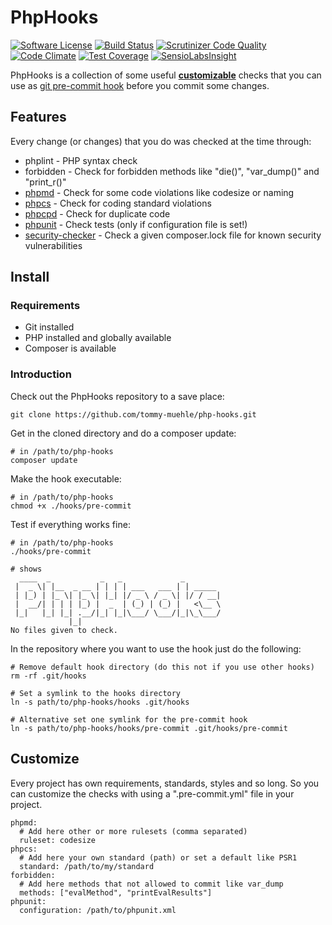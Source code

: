 PhpHooks
=========

[![Software License](https://img.shields.io/badge/license-MIT-brightgreen.svg?style=flat-square)](LICENSE.md)
[![Build Status](https://travis-ci.org/tommy-muehle/php-hooks.svg?branch=master)](https://travis-ci.org/tommy-muehle/php-hooks)
[![Scrutinizer Code Quality](https://scrutinizer-ci.com/g/tommy-muehle/php-hooks/badges/quality-score.png?b=master)](https://scrutinizer-ci.com/g/tommy-muehle/php-hooks/?branch=master)
[![Code Climate](https://codeclimate.com/github/tommy-muehle/php-hooks/badges/gpa.svg)](https://codeclimate.com/github/tommy-muehle/php-hooks)
[![Test Coverage](https://codeclimate.com/github/tommy-muehle/php-hooks/badges/coverage.svg)](https://codeclimate.com/github/tommy-muehle/php-hooks)
[![SensioLabsInsight](https://insight.sensiolabs.com/projects/af85b325-519d-4d75-a3ff-b5ba9d62677c/small.png)](https://insight.sensiolabs.com/projects/af85b325-519d-4d75-a3ff-b5ba9d62677c)

PhpHooks is a collection of some useful [__customizable__](#customize) checks that you can use 
as [git pre-commit hook](http://git-scm.com/book/en/v2/Customizing-Git-Git-Hooks) before you commit some changes.

## Features

Every change (or changes) that you do was checked at the time through: 

* phplint - PHP syntax check
* forbidden - Check for forbidden methods like "die()", "var_dump()" and "print_r()"
* [phpmd](http://phpmd.org/) - Check for some code violations like codesize or naming
* [phpcs](https://github.com/squizlabs/PHP_CodeSniffer) - Check for coding standard violations
* [phpcpd](https://github.com/sebastianbergmann/phpcpd) - Check for duplicate code
* [phpunit](https://phpunit.de/) - Check tests (only if configuration file is set!)
* [security-checker](https://github.com/sensiolabs/security-checker) - Check a given composer.lock file for known security vulnerabilities

## Install

### Requirements

* Git installed
* PHP installed and globally available
* Composer is available

### Introduction

Check out the PhpHooks repository to a save place:

    git clone https://github.com/tommy-muehle/php-hooks.git
    
Get in the cloned directory and do a composer update:
 
    # in /path/to/php-hooks
    composer update
    
Make the hook executable:
    
    # in /path/to/php-hooks
    chmod +x ./hooks/pre-commit
    
Test if everything works fine:

    # in /path/to/php-hooks
    ./hooks/pre-commit
    
    # shows
      ____  _           _   _             _
     |  _ \| |__  _ __ | | | | ___   ___ | | _____
     | |_) | |_ \| |_ \| |_| |/ _ \ / _ \| |/ / __|
     |  __/| | | | |_) |  _  | (_) | (_) |   <\__ \
     |_|   |_| |_| .__/|_| |_|\___/ \___/|_|\_\___/
                 |_|
    No files given to check.

In the repository where you want to use the hook just do the following:

    # Remove default hook directory (do this not if you use other hooks)
    rm -rf .git/hooks
    
    # Set a symlink to the hooks directory
    ln -s path/to/php-hooks/hooks .git/hooks
    
    # Alternative set one symlink for the pre-commit hook
    ln -s path/to/php-hooks/hooks/pre-commit .git/hooks/pre-commit
    
## <a id="customize"></a>Customize

Every project has own requirements, standards, styles and so long.
So you can customize the checks with using a ".pre-commit.yml" file in your project.

    phpmd:
      # Add here other or more rulesets (comma separated)
      ruleset: codesize
    phpcs:
      # Add here your own standard (path) or set a default like PSR1
      standard: /path/to/my/standard
    forbidden:
      # Add here methods that not allowed to commit like var_dump
      methods: ["evalMethod", "printEvalResults"]
    phpunit:
      configuration: /path/to/phpunit.xml
